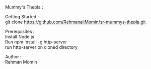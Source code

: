 Mummy's Thepla :<br>

Getting Started :<br>
git clone https://github.com/RehmanaliMomin/sr-mummys-thepla.git

Prerequisites :<br>
Install Node js <br>
Run npm install -g http-server <br>
run http-server on cloned directory <br>

Author :<br>
Rehman Momin